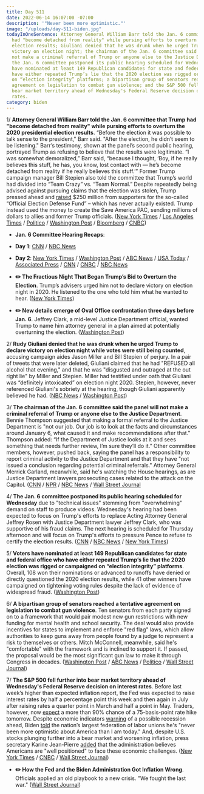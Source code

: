 ```yaml
---
title: Day 511
date: 2022-06-14 16:07:00 -07:00
description: '"Never been more optimistic."'
image: "/uploads/day-511-biden.jpg"
todayInOneSentence: Attorney General William Barr told the Jan. 6 committee that Trump
  had "become detached from reality" while pursing efforts to overturn the 2020 presidential
  election results; Giuliani denied that he was drunk when he urged Trump to declare
  victory on election night; the chairman of the Jan. 6 committee said the panel will
  not make a criminal referral of Trump or anyone else to the Justice Department;
  the Jan. 6 committee postponed its public hearing scheduled for Wednesday; coters
  have nominated at least 149 Republican candidates for state and federal office who
  have either repeated Trump’s lie that the 2020 election was rigged or campaigned
  on “election integrity” platforms; a bipartisan group of senators reached a tentative
  agreement on legislation to combat gun violence; and the S&P 500 fell further into
  bear market territory ahead of Wednesday's Federal Reserve decision on interest
  rates.
category: biden
---
```


1/ **Attorney General William Barr told the Jan. 6 committee that Trump had "become detached from reality" while pursing efforts to overturn the 2020 presidential election results**. “Before the election it was possible to talk sense to the president," Barr said. "After the election, he didn’t seem to be listening." Barr’s testimony, shown at the panel’s second public hearing, portrayed Trump as refusing to believe that the results were legitimate. “I was somewhat demoralized,” Barr said, “because I thought, ‘Boy, if he really believes this stuff, he has, you know, lost contact with — he’s become detached from reality if he really believes this stuff.’” Former Trump campaign manager Bill Stepien also told the committee that Trump’s world had divided into “Team Crazy” vs. “Team Normal.” Despite repeatedly being advised against pursuing claims that the election was stolen, Trump pressed ahead and [raised](https://www.rollingstone.com/politics/politics-news/trump-fundraising-scam-jan-6-hearing-1367359/) $250 million from supporters for the so-called “Official Election Defense Fund” – which has never actually existed. Trump instead used the money to create the Save America PAC, sending millions of dollars to allies and former Trump officials. ([New York Times](https://www.nytimes.com/2022/06/12/us/politics/trump-bill-stepien-jan-6-hearing.html?smid=url-share) / [Los Angeles Times](https://www.latimes.com/politics/story/2022-06-13/barr-trying-to-shoot-down-trumps-bogus-election-fraud-claims-was-like-playing-whack-a-mole) / [Politico](https://www.politico.com/news/2022/06/13/giuliani-told-trump-declare-victory-election-day-2020-jan-6-00039148) / [Washington Post](https://www.washingtonpost.com/national-security/2022/06/13/jan-6-committee-hearings-live/) / [Bloomberg](https://www.bloomberg.com/news/articles/2022-06-13/trump-raised-millions-citing-fraud-that-aides-told-him-was-false?sref=MIBMEEoj) / [CNBC](https://www.cnbc.com/2022/06/13/bill-barr-testifies-before-house-jan-6-committee-about-trump-election-claims.html))

* **Jan. 6 Committee Hearing Recaps**:

* **Day 1**: [CNN](https://www.cnn.com/2022/06/09/politics/jan-6-hearing-takeaways-thursday/index.html) / [NBC News](https://www.nbcnews.com/politics/congress/jan-6-hearing-committee-takeaways-day-one-rcna32656)

* **Day 2**: [New York Times](https://www.nytimes.com/live/2022/06/13/us/jan-6-hearings-trump) / [Washington Post](https://www.washingtonpost.com/national-security/2022/06/13/jan-6-committee-hearings-live/) / [ABC News](https://abcnews.go.com/Politics/dramatic-details-missed-mondays-jan-hearing/story?id=85363104) / [USA Today](https://www.usatoday.com/story/news/politics/2022/06/13/jan-6-hearing-trump-election-lies/7608978001/) / [Associated Press](https://apnews.com/article/jan-6-hearings-day-2-takeaways-5194979c436b3ee567e0dd20c7cc2f2d) / [CNN](https://www.cnn.com/2022/06/13/politics/jan-6-hearing-takeaways-monday/index.html) / [CNBC](https://www.cnbc.com/2022/06/13/jan-6-capitol-riot-probe-trump-aides-blast-fraud-claims-in-hearing.html) / [NBC News](https://www.nbcnews.com/politics/congress/jan-6-hearing-committee-takeaways-day-two-rcna32994)

* **✏️ The Fractious Night That Began Trump’s Bid to Overturn the Election**. Trump’s advisers urged him not to declare victory on election night in 2020. He listened to the one who told him what he wanted to hear. ([New York Times](https://www.nytimes.com/2022/06/13/us/politics/trump-election-night.html))

* **✏️ New details emerge of Oval Office confrontation three days before Jan. 6**. Jeffrey Clark, a mid-level Justice Department official, wanted Trump to name him attorney general in a plan aimed at potentially overturning the election. ([Washington Post](https://www.washingtonpost.com/politics/2022/06/14/inside-explosive-oval-office-confrontation-three-days-before-jan-6/))

2/ **Rudy Giuliani denied that he was drunk when he urged Trump to declare victory on election night while votes were still being counted**, accusing campaign aides Jason Miller and Bill Stepien of perjury. In a pair of tweets that were later deleted, Giuliani claimed that he had "REFUSED all alcohol that evening," and that he was "disgusted and outraged at the out right lie" by Miller and Stepien. Miller had testified under oath that Giuliani was “definitely intoxicated” on election night 2020. Stepien, however, never referenced Giuliani's sobriety at the hearing, though Giuliani apparently believed he had. ([NBC News](https://www.nbcnews.com/politics/donald-trump/rudy-giuliani-blasts-trump-aides-said-was-drunk-election-night-rcna33485) / [Washington Post](https://www.washingtonpost.com/politics/2022/06/14/trump-team-descends-into-infighting-over-jan-6/))

3/ **The chairman of the Jan. 6 committee said the panel will not make a criminal referral of Trump or anyone else to the Justice Department**. Bennie Thompson suggested that making a formal referral to the Justice Department is "not our job. Our job is to look at the facts and circumstances around January 6, what caused it and make recommendations after that." Thompson added: “If the Department of Justice looks at it and sees something that needs further review, I’m sure they’ll do it.” Other committee members, however, pushed back, saying the panel has a responsibility to report criminal activity to the Justice Department and that they have "not issued a conclusion regarding potential criminal referrals." Attorney General Merrick Garland, meanwhile, said he's watching the House hearings, as are Justice Department lawyers prosecuting cases related to the attack on the Capitol. ([CNN](https://www.cnn.com/2022/06/13/politics/thompson-january-6-trump-criminal-referral-justice-department/index.html) / [NPR](https://www.npr.org/2022/06/13/1104659339/the-attorney-general-and-federal-prosecutors-are-watching-all-of-the-jan-6-heari) / [NBC News](https://www.nbcnews.com/politics/congress/jan-6-committee-will-not-make-criminal-referrals-chairman-says-rcna22325) / [Wall Street Journal](https://www.wsj.com/articles/jan-6-committee-splits-over-possible-criminal-referral-for-trump-11655228691?mod=politics_lead_pos3)

4/ **The Jan. 6 committee postponed its public hearing scheduled for Wednesday** due to "technical issues" stemming from "overwhelming" demand on staff to produce videos. Wednesday's hearing had been expected to focus on Trump's efforts to replace Acting Attorney General Jeffrey Rosen with Justice Department lawyer Jeffrey Clark, who was supportive of his fraud claims. The next hearing is scheduled for Thursday afternoon and will focus on Trump's efforts to pressure Pence to refuse to certify the election results. ([CNN](https://www.cnn.com/2022/06/14/politics/january-6-committee-wednesday-hearing/index.html) / [NBC News](https://www.nbcnews.com/politics/congress/jan-6-committee-abruptly-postpones-wednesday-hearing-rcna33433) / [New York Times](https://www.nytimes.com/2022/06/14/us/politics/jan-6-hearing-delayed.html))

5/ **Voters have nominated at least 149 Republican candidates for state and federal office who have either repeated Trump’s lie that the 2020 election was rigged or campaigned on “election integrity” platforms**. Overall, 108 won their nominations or advanced to runoffs have denied or directly questioned the 2020 election results, while 41 other winners have campaigned on tightening voting rules despite the lack of evidence of widespread fraud. ([Washington Post](https://www.washingtonpost.com/politics/2022/06/14/more-than-100-gop-primary-winners-back-trumps-false-fraud-claims/))

6/ **A bipartisan group of senators reached a tentative agreement on legislation to combat gun violence**. Ten senators from each party signed on to a framework that would pair modest new gun restrictions with new funding for mental health and school security. The deal would also provide incentives for states to implement and enforce "red flag" laws, which allow authorities to keep guns away from people found by a judge to represent a risk to themselves or others. Mitch McConnell, meanwhile, said he's "comfortable" with the framework and is inclined to support it. If passed, the proposal would be the most significant gun law to make it through Congress in decades. ([Washington Post](https://www.washingtonpost.com/politics/2022/06/12/senate-gun-deal-framework/) / [ABC News](https://abcnews.go.com/Politics/senate-group-agrees-broad-outline-gun-law-uvalde/story?id=85341624) / [Politico](https://www.politico.com/minutes/congress/06-14-2022/mcconnell/) / [Wall Street Journal](https://www.wsj.com/articles/cornyn-tries-to-win-over-skeptical-republicans-on-gun-control-proposal-11655231828))

7/ **The S&P 500 fell further into bear market territory ahead of Wednesday's Federal Reserve decision on interest rates**. Before last week’s higher than expected inflation report, the Fed was expected to raise interest rates by half a percentage point this week and then again in July after raising rates a quarter point in March and half a point in May. Traders, however, now [expect](https://www.wsj.com/articles/bad-inflation-reports-raise-odds-of-surprise-0-75-percentage-point-rate-rise-this-week-11655147927?mod=hp_lead_pos1) a more than 90% chance of a 75-basis-point rate hike tomorrow. Despite economic indicators [warning](https://www.bloomberg.com/news/articles/2022-06-14/wall-street-s-favorite-recession-signal-is-back-as-curves-invert?sref=MIBMEEoj) of a possible recession ahead, Biden [told](https://www.bloomberg.com/news/articles/2022-06-14/biden-s-never-been-more-optimistic-despite-troubled-us-economy?srnd=premium&sref=MIBMEEoj) the nation’s largest federation of labor unions he's "never been more optimistic about America than I am today." And, despite U.S. stocks plunging further into a bear market and worsening inflation, press secretary Karine Jean-Pierre [added](https://www.cnn.com/2022/06/13/politics/biden-americans-well-positioned-economy/index.html) that the administration believes Americans are "well positioned" to face these economic challenges. ([New York Times](https://www.nytimes.com/2022/06/14/business/economy/federal-reserve-rates-economy.html) / [CNBC](https://www.cnbc.com/2022/06/13/stock-market-futures-open-to-close-news.html) / [Wall Street Journal](https://www.wsj.com/livecoverage/stock-market-today-dow-jones-bitcoin-fed-rates-06-14-2022?mod=hp_lead_pos1))

* **✏️ How the Fed and the Biden Administration Got Inflation Wrong**. Officials applied an old playbook to a new crisis. "We fought the last war." ([Wall Street Journal](https://www.wsj.com/articles/inflation-economy-federal-reserve-11655134682?mod=djemalertNEWS))